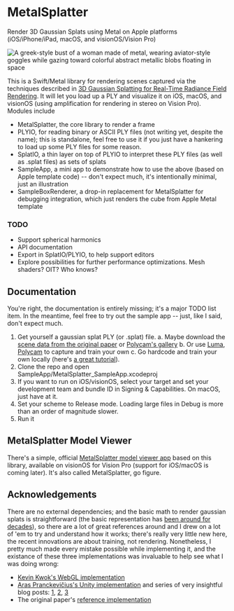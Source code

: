 # MetalSplatter
Render 3D Gaussian Splats using Metal on Apple platforms (iOS/iPhone/iPad, macOS, and visionOS/Vision Pro)

![A greek-style bust of a woman made of metal, wearing aviator-style goggles while gazing toward colorful abstract metallic blobs floating in space](http://metalsplatter.com/hero.640.jpg)

This is a Swift/Metal library for rendering scenes captured via the techniques described in [3D Gaussian Splatting for Real-Time Radiance Field Rendering](https://repo-sam.inria.fr/fungraph/3d-gaussian-splatting/). It will let you load up a PLY and visualize it on iOS, macOS, and visionOS (using amplification for rendering in stereo on Vision Pro). Modules include
* MetalSplatter, the core library to render a frame
* PLYIO, for reading binary or ASCII PLY files (not writing yet, despite the name); this is standalone, feel free to use it if you just have a hankering to load up some PLY files for some reason.
* SplatIO, a thin layer on top of PLYIO to interpret these PLY files (as well as .splat files) as sets of splats
* SampleApp, a mini app to demonstrate how to use the above (based on Apple template code) -- don't expect much, it's intentionally minimal, just an illustration
* SampleBoxRenderer, a drop-in replacement for MetalSplatter for debugging integration, which just renders the cube from Apple Metal template

### TODO

* Support spherical harmonics
* API documentation
* Export in SplatIO/PLYIO, to help support editors
* Explore possibilities for further performance optimizations. Mesh shaders? OIT? Who knows?

## Documentation

You're right, the documentation is entirely missing; it's a major TODO list item. In the meantime, feel free to try out the sample app -- just, like I said, don't expect much.

1. Get yourself a gaussian splat PLY (or .splat) file.
   a. Maybe download the [scene data from the original paper](https://repo-sam.inria.fr/fungraph/3d-gaussian-splatting/) or [Polycam's gallery](https://poly.cam/tools/gaussian-splatting)
   b. Or use [Luma](https://lumalabs.ai), [Polycam](https://poly.cam/tools/gaussian-splatting) to capture and train your own
   c. Go hardcode and train your own locally (here's [a great tutorial](https://www.reshot.ai/3d-gaussian-splatting)).
2. Clone the repo and open SampleApp/MetalSplatter_SampleApp.xcodeproj
3. If you want to run on iOS/visionOS, select your target and set your development team and bundle ID in Signing & Capabilities. On macOS, just have at it.
4. Set your scheme to Release mode. Loading large files in Debug is more than an order of magnitude slower.
5. Run it

## MetalSplatter Model Viewer

There's a simple, official [MetalSplatter model viewer app](https://apps.apple.com/us/app/metalsplatter/id6476895334) based on this library,
available on visionOS for Vision Pro (support for iOS/macOS is coming later). It's also called MetalSplatter, go figure.

## Acknowledgements

There are no external dependencies; and the basic math to render gaussian splats is straightforward (the basic representation has [been around for decades](https://en.wikipedia.org/wiki/Gaussian_splatting)), so there are a lot of great references around and I drew on a lot of 'em to try and understand how it works; there's really very little new here, the recent innovations are about training, not rendering. Nonetheless, I pretty much made every mistake possible while implementing it, and the existance of these three implementations was invaluable to help see what I was doing wrong:
* [Kevin Kwok's WebGL implementation](https://github.com/antimatter15/splat)
* [Aras Pranckevičius's Unity implementation](https://github.com/aras-p/UnityGaussianSplatting) and series of very insightful blog posts: [1](https://aras-p.info/blog/2023/09/05/Gaussian-Splatting-is-pretty-cool/), [2](https://aras-p.info/blog/2023/09/13/Making-Gaussian-Splats-smaller/), [3](https://aras-p.info/blog/2023/09/27/Making-Gaussian-Splats-more-smaller/)
* The original paper's [reference implementation](https://github.com/graphdeco-inria/gaussian-splatting)
